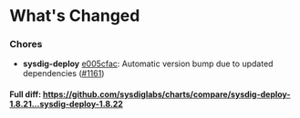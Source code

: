 # What's Changed

### Chores
- **sysdig-deploy** [e005cfac](https://github.com/sysdiglabs/charts/commit/e005cfac4713751eaf40d91507d8cde8e77baa7e): Automatic version bump due to updated dependencies ([#1161](https://github.com/sysdiglabs/charts/issues/1161))

#### Full diff: https://github.com/sysdiglabs/charts/compare/sysdig-deploy-1.8.21...sysdig-deploy-1.8.22
